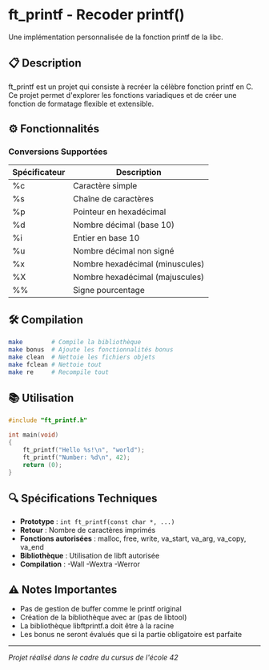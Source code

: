 # ft_printf - Recoder printf()

Une implémentation personnalisée de la fonction printf de la libc.

## 📋 Description

ft_printf est un projet qui consiste à recréer la célèbre fonction printf en C. Ce projet permet d'explorer les fonctions variadiques et de créer une fonction de formatage flexible et extensible.

## ⚙️ Fonctionnalités

### Conversions Supportées
| Spécificateur | Description |
|---------------|-------------|
| %c | Caractère simple |
| %s | Chaîne de caractères |
| %p | Pointeur en hexadécimal |
| %d | Nombre décimal (base 10) |
| %i | Entier en base 10 |
| %u | Nombre décimal non signé |
| %x | Nombre hexadécimal (minuscules) |
| %X | Nombre hexadécimal (majuscules) |
| %% | Signe pourcentage |

## 🛠️ Compilation

```bash
make        # Compile la bibliothèque
make bonus  # Ajoute les fonctionnalités bonus
make clean  # Nettoie les fichiers objets
make fclean # Nettoie tout
make re     # Recompile tout
```

## 📚 Utilisation

```c
#include "ft_printf.h"

int main(void)
{
    ft_printf("Hello %s!\n", "world");
    ft_printf("Number: %d\n", 42);
    return (0);
}
```

## 🔍 Spécifications Techniques

- **Prototype** : `int ft_printf(const char *, ...)`
- **Retour** : Nombre de caractères imprimés
- **Fonctions autorisées** : malloc, free, write, va_start, va_arg, va_copy, va_end
- **Bibliothèque** : Utilisation de libft autorisée
- **Compilation** : -Wall -Wextra -Werror

## ⚠️ Notes Importantes

- Pas de gestion de buffer comme le printf original
- Création de la bibliothèque avec ar (pas de libtool)
- La bibliothèque libftprintf.a doit être à la racine
- Les bonus ne seront évalués que si la partie obligatoire est parfaite

---
*Projet réalisé dans le cadre du cursus de l'école 42*
